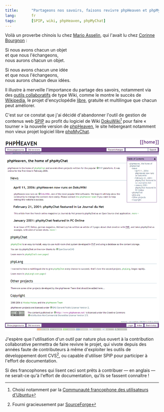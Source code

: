 ```yaml
---
title:      "Partageons nos savoirs, faisons revivre phpHeaven et phpMyChat"
lang:       fr
tags:       [SPIP, wiki, phpHeaven, phpMyChat]
---
```


Voilà un proverbe chinois lu chez [Mario Asselin](http://carnets.opossum.ca/mario/archives/2006/01/mes_experiences_1.html), qui l'avait lu chez [Corinne Bourgnon](http://cotte.joueb.com/news/312.shtml) :

Si nous avons chacun un objet  
et que nous l'échangeons,  
nous aurons chacun un objet.  
  
Si nous avons chacun une idée  
et que nous l'échangeons,  
nous aurons chacun deux idées.  

Il illustre à merveille l'importance du partage des savoirs, notamment via des [outils collaboratifs](http://www.clever-age.com/actualites/petits-dejeuners/paris-etat-art-outils-collaboratif-422.html) de type Wiki, comme le montre le succès de [Wikipedia](http://fr.wikipedia.org/), le projet d'encyclopédie [libre](http://fr.wikipedia.org/wiki/Wikip%C3%A9dia:Citation_et_r%C3%A9utilisation_du_contenu_de_Wikip%C3%A9dia), gratuite et multilingue que chacun peut améliorer.

C'est sur ce constat que j'ai décidé d'abandonner l'outil de gestion de contenus web [SPIP](http://spip.net/) au profit du logiciel de Wiki [DokuWiki](http://www.wikimatrix.org/show/DokuWiki)[^1] pour faire « tourner » la nouvelle version de [phpHeaven](http://www.phpheaven.net/), le site hébergeant notamment mon vieux projet logiciel libre [phpMyChat](http://phpheaven.net/phpmychat:home).

![](dokuwiki_phpheaven.png "La nouvelle page d'accueil de phpHeaven")

J'espère que l'utilisation d'un outil par nature plus ouvert à la contribution collaborative permettra de faire revivre le projet, qui vivote depuis des années faute de contributeurs à même d'exploiter les outils de développement dont CVS[^2], ou capable d'utiliser SPIP pour participer à l'effort de documentation.

Si des francophones qui lisent ceci sont prêts à contribuer — en anglais — ne serait-ce qu'à l'effort de documentation, qu'ils se fassent connaître !

[^1]: Choisi notamment par la [Communauté francophone des utilisateurs d'Ubuntu](http://wiki.ubuntu-fr.org/)

[^2]: Fourni gracieusement par [SourceForge](http://sf.net/)
